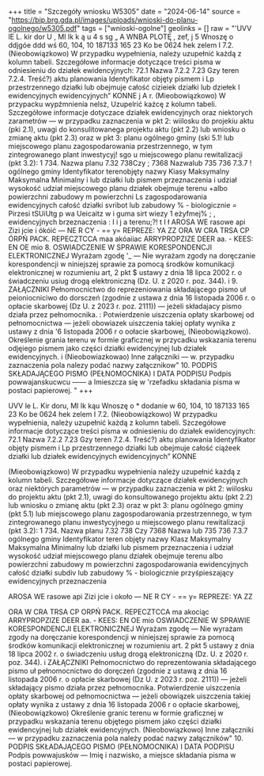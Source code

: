 +++
title = "Szczegóły wniosku W5305"
date = "2024-06-14"
source = "https://bip.brg.gda.pl/images/uploads/wnioski-do-planu-ogolnego/w5305.pdf"
tags = ["wnioski-ogolne"]
geolinks = []
raw = "'UVV lE L. kir dor U , MI lk k ą u 4 s sg „ A WNBA PLOTĘ , zef, j 5 Wnoszę o ddjgóe ddd wś 60, 104, 10 187133 165 23 Ko be 0624 hek zelem I 7.2. (Nieobowiązkowo) W przypadku wypełnienia, należy uzupełnić każdą z kolumn tabeli. Szczegółowe informacje dotyczące treści pisma w odniesieniu do działek ewidencyjnych:   72.1 Nazwa  7.2.2  7.23 Gzy teren 7.2.4. Treść?)  aktu planowania  Identyfikator  objęty pismem i  Lp  przestrzennego działki lub  obejmuje całość   cizieiek  działki lub dziełek I   ewidencyjnych  ewidencyjnych” KONNE   j A   r. (Mieobowiązkowo) W przypacku wypźmnienia nelsż, Uzupelrić każcę z kolumn tabeli. Szczegółowe informacje dotyczace działek ewidencyjnych oraz niektorych zarametrów — w przypadku zaznaczenia w pkt 2: wiilosku do projekiu aktu (pki 2.1), uwagi do konsulitowanega projektu aktu (pkt 2.2) lub wniosku o zmianę aktu (pkt 2.3) oraz w pkt 3: planu ogólnego gminy (ski 5.1! lub miejscowego planu zagospodarowania przestrzennego, w tym zintegrowanego plant inwestycyj! sgo u miejscowego planu rewitalizacji (pkt 3.2):  1 734. Nazwa planu  7.32  738Czy ; 7368 Nazwalub  735  736  7.3.7  !  ogólnego gminy  Identyfikator  terenobjęty  nazwy Kiasy Maksymalny  Maksymalna  Minimalny  i  lub  działki lub pismem  przeznaczenia i udział  wysokość  udział    miejscowego planu  działek obejmuje  terenu +albo  powierzchni zabudowy m powierzchni   Ls  zagospodarowania  ewidencyjnych całość działki  svribot lub  zabudowy %  - biologicznie   = Pirzesi tSUiUtg  p wa Ueicaitz w i guma sirt wiezy 1  eżyfmej% ;    , ewidencyjnych   brzeznaczenia   : I i j  a  terenu;?!   t  I ł     AROSA  WE rasowe api Zizi jcie i ókóić  — NE R CY - == y= REPREZE: YA ZZ     ORA W CRA TRSA CP ÓRPŃ PACK. REPECZTCCA maa akóaiiac ARRYPROPZIZE DEER aa. - KEES:  EN OE mio 8. OSWIADCZENIE W SPRAWIE KORESPONDENCJI ELEKTRONICZNEJ  Wyrażam zgodę '_ — Nie wyrażam zgody na doręczanie korespondencji w niniejszej sprawie za pomocą środków komunikacji elektronicznej w rozumieniu art, 2 pkt $ ustawy z dnia 18 lipca 2002 r. o świadczeniu usiug drogą elektroniczną (Dz. U. z 2020 r. poz. 344). i 9. ZAŁĄCZNIKI Pełnomocnictwo do reprezeniowania składającego pismo uł peioniocniciwo do dorsczeń (zgodnie z ustawa z dnia 16 listopada 2006 r. o opłacie skarbowej (Dz U. z 2023 r. poz. 2111)) — jeżeli składajacy pismo działa przez pełnomocnika. : Potwierdzenie uiszczenia opłaty skarbowej od pełnomocnictwa — jeżeli obowiazek uiszczenia takiej opłaty wynika z ustawy z dnia '6 listopada 2006 r o oołacie skarbowej, (Nieobowiązkowo). Określenie grania terenu w formie graficznej w przycadku wskazania terenu odjęiego pismem jako części działki ewidencyjnej lub działek ewidencyjnych. i (Nieobowiazkowao) Inne załączniki — w. przypadku zaznaczenia pola nalezy podać nazwy  załącznikow” 10. PODPIS SKŁADAJĄCEGO PISMO (PEŁNOMOCNIKA) I DATA PODPISU Podpis powwajanskucwcu —— a Imieszcza się w 'rzefadku składania pisma w postaci papierowej. "
+++

UVV le L. Kir doru, MI lk kąu
Wnoszę o * dodanie  w 60, 104, 10 187133 165 23 Ko be 0624 hek zelem I 7.2. (Nieobowiązkowo) W przypadku wypełnienia, należy uzupełnić każdą z kolumn tabeli. Szczegółowe informacje dotyczące treści pisma w odniesieniu do działek ewidencyjnych: 72.1 Nazwa 7.2.2 7.23 Gzy teren 7.2.4. Treść?) aktu planowania Identyfikator objęty pismem i Lp przestrzennego działki lub obejmuje całość ciążeek działki lub działek ewidencyjnych ewidencyjnych” KONNE

(Mieobowiązkowo) W przypadku wypełnienia należy uzupełnić każdą z kolumn tabeli. Szczegółowe informacje dotyczące działek ewidencyjnych oraz niektórych parametrów — w przypadku zaznaczenia w pkt 2: wiilosku do projektu aktu (pkt 2.1), uwagi do konsultowanego projektu aktu (pkt 2.2) lub wniosku o zmianę aktu (pkt 2.3) oraz w pkt 3: planu ogólnego gminy (pkt 5.1) lub miejscowego planu zagospodarowania przestrzennego, w tym zintegrowanego planu inwestycyjnego u miejscowego planu rewitalizacji (pkt 3.2): 1 734. Nazwa planu 7.32 738 Czy 7368 Nazwa lub 735 736 7.3.7 ogólnego gminy Identyfikator teren objęty nazwy Klasz Maksymalny Maksymalna Minimalny lub działki lub pismem przeznaczenia i udział wysokość udział miejscowego planu działek obejmuje terenu albo powierzchni zabudowy m powierzchni zagospodarowania ewidencyjnych całość działki subdiv lub zabudowy % - biologicznie przyśpieszający
ewidencyjnych przeznaczenia

AROSA WE rasowe api Zizi jcie i około — NE R CY - == y= REPREZE: YA ZZ

ORA W CRA TRSA CP ORPŃ PACK. REPECZTCCA ma akociąc ARRYPROPZIZE DEER aa. - KEES: EN OE mio
OSWIADCZENIE W SPRAWIE KORESPONDENCJI ELEKTRONICZNEJ
Wyrażam zgodę — Nie wyrażam zgody
na doręczanie korespondencji w niniejszej sprawie za pomocą środków komunikacji elektronicznej w rozumieniu
art. 2 pkt 5 ustawy z dnia 18 lipca 2002 r. o świadczeniu usług drogą elektroniczną (Dz. U. z 2020 r. poz. 344). i
ZAŁĄCZNIKI
Pełnomocnictwo do reprezentowania składającego pismo uł pełnomocnictwo do doręczeń (zgodnie z ustawą z dnia 16 listopada 2006 r. o opłacie skarbowej (Dz U. z 2023 r. poz. 2111)) — jeżeli składający pismo działa przez pełnomocnika.
Potwierdzenie uiszczenia opłaty skarbowej od pełnomocnictwa — jeżeli obowiązek uiszczenia takiej opłaty wynika z ustawy z dnia
16 listopada 2006 r o opłacie skarbowej,
(Nieobowiązkowo) Określenie granic terenu w formie graficznej w przypadku wskazania terenu objętego pismem jako części
działki ewidencyjnej lub działek ewidencyjnych.
(Nieobowiązkowo) Inne załączniki — w przypadku zaznaczenia pola należy podać nazwy załączników"
10. PODPIS SKŁADAJĄCEGO PISMO (PEŁNOMOCNIKA) I DATA PODPISU
Podpis powwajusków — Imię i nazwisko, a miejsce składania pisma w postaci papierowej.


